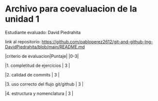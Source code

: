 # Archivo para coevaluacion de la unidad 1

Estudiante evaluado: David Piedrahita  

link al repositorio: https://github.com/pabloperez2612/git-and-github-Ing-DavidPiedrahita/blob/main/README.md

|criterio de evaluacion|Puntaje|
|0-3|

|1. completitud de ejercicios  | 3 |

|2. calidad de commits         | 3 |

|3. uso correcto del flujo git/github | 3 |

|4. estructura y nomenclatura  | 3 |
